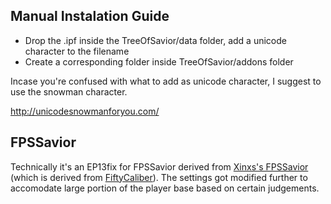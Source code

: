 ## Manual Instalation Guide
* Drop the .ipf inside the TreeOfSavior/data folder, add a unicode character to the filename
* Create a corresponding <addon name> folder inside TreeOfSavior/addons folder

Incase you're confused with what to add as unicode character, I suggest to use the snowman character.

http://unicodesnowmanforyou.com/

## FPSSavior
Technically it's an EP13fix for FPSSavior derived from [Xinxs's FPSSavior](https://github.com/xinxs/ToS-Addons/tree/master/fpssavior) (which is derived from [FiftyCaliber](https://github.com/FiftyCaliber)). The settings got modified further to accomodate large portion of the player base based on certain judgements.
